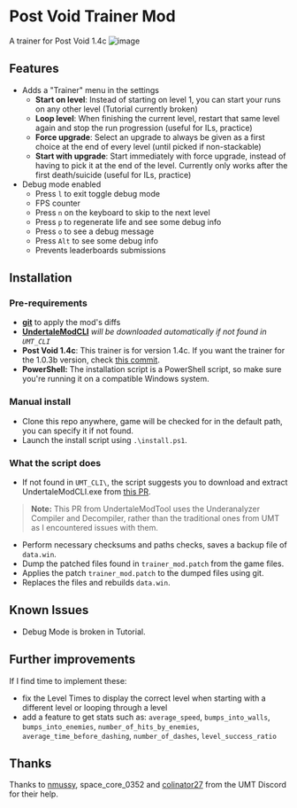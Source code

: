 # Post Void Trainer Mod

A trainer for Post Void 1.4c
![image](https://github.com/user-attachments/assets/571ed8ef-7e5a-49af-8128-a8fa924c9ab4)

## Features

* Adds a "Trainer" menu in the settings
  * **Start on level**: Instead of starting on level 1, you can start your runs on any other level (Tutorial currently broken)
  * **Loop level**: When finishing the current level, restart that same level again and stop the run progression (useful for ILs, practice)
  * **Force upgrade**: Select an upgrade to always be given as a first choice at the end of every level (until picked if non-stackable)
  * **Start with upgrade**: Start immediately with force upgrade, instead of having to pick it at the end of the level. Currently only works after the first death/suicide (useful for ILs, practice)
* Debug mode enabled
  * Press `l` to exit toggle debug mode
  * FPS counter
  * Press `n` on the keyboard to skip to the next level
  * Press `p` to regenerate life and see some debug info
  * Press `o` to see a debug message
  * Press `Alt` to see some debug info
  * Prevents leaderboards submissions

## Installation

### Pre-requirements

* **[git](http://git-scm.com/download/win)** to apply the mod's diffs
* **[UndertaleModCLI](https://github.com/UnderminersTeam/UndertaleModTool/)** *will be downloaded automatically if not found in `UMT_CLI`*
* **Post Void 1.4c**: This trainer is for version 1.4c. If you want the trainer for the 1.0.3b version, check [this commit](https://github.com/nmussy/post-void-trainer-mod/commit/0ac6b33477203fa270094073ebb398d09473b763).
* **PowerShell:** The installation script is a PowerShell script, so make sure you're running it on a compatible Windows system.

### Manual install
- Clone this repo anywhere, game will be checked for in the default path, you can specify it if not found.
- Launch the install script using `.\install.ps1`.

### What the script does 
- If not found in `UMT_CLI\`, the script suggests you to download and extract UndertaleModCLI.exe from [this PR](https://github.com/UnderminersTeam/UndertaleModTool/pull/2056).
> **Note:** This PR from UndertaleModTool uses the Underanalyzer Compiler and Decompiler, rather than the traditional ones from UMT as I encountered issues with them.
- Perform necessary checksums and paths checks, saves a backup file of `data.win`.
- Dump the patched files found in `trainer_mod.patch` from the game files.
- Applies the patch `trainer_mod.patch` to the dumped files using git.
- Replaces the files and rebuilds `data.win`.

## Known Issues
- Debug Mode is broken in Tutorial.

## Further improvements
If I find time to implement these:
- fix the Level Times to display the correct level when starting with a different level or looping through a level
- add a feature to get stats such as: `average_speed`, `bumps_into_walls`, `bumps_into_enemies`, `number_of_hits_by_enemies`, `average_time_before_dashing`, `number_of_dashes`, `level_success_ratio`

## Thanks
Thanks to [nmussy](https://github.com/nmussy/), space_core_0352 and [colinator27](https://github.com/colinator27) from the UMT Discord for their help.
